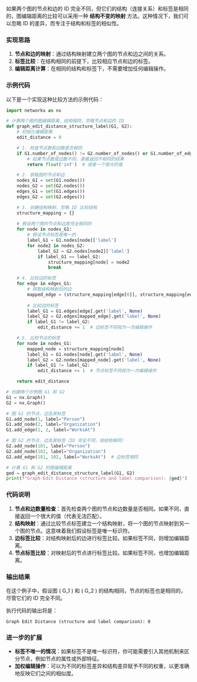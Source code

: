 如果两个图的节点和边的 ID 完全不同，但它们的结构（连接关系）和标签是相同的，图编辑距离的比较可以采用一种 **结构不变的映射** 方法。这种情况下，我们可以忽略 ID 的差异，而专注于结构和标签的相似性。

### 实现思路
1. **节点和边的映射**：通过结构映射建立两个图的节点和边之间的关系。
2. **标签比较**：在结构相同的前提下，比较相应节点和边的标签。
3. **编辑距离计算**：在相同的结构和标签下，不需要增加任何编辑操作。

### 示例代码

以下是一个实现这种比较方法的示例代码：

```python
import networkx as nx

# 计算两个图的图编辑距离，结构相同，忽略节点和边的 ID
def graph_edit_distance_structure_label(G1, G2):
    # 初始化编辑距离
    edit_distance = 0

    # 1. 检查节点数和边数是否相同
    if G1.number_of_nodes() != G2.number_of_nodes() or G1.number_of_edges() != G2.number_of_edges():
        # 如果节点数或边数不同，直接返回不相同的结果
        return float('inf')  # 或者一个很大的值

    # 2. 获取图的节点和边
    nodes_G1 = set(G1.nodes())
    nodes_G2 = set(G2.nodes())
    edges_G1 = set(G1.edges())
    edges_G2 = set(G2.edges())

    # 3. 创建结构映射，忽略 ID 比较结构
    structure_mapping = {}
    
    # 假设两个图的节点和边是完全相同的
    for node in nodes_G1:
        # 假设节点标签是唯一的
        label_G1 = G1.nodes[node]['label']
        for node2 in nodes_G2:
            label_G2 = G2.nodes[node2]['label']
            if label_G1 == label_G2:
                structure_mapping[node] = node2
                break

    # 4. 比较边的标签
    for edge in edges_G1:
        # 获取结构映射后的边
        mapped_edge = (structure_mapping[edge[0]], structure_mapping[edge[1]])
        
        # 比较边的标签
        label_G1 = G1.edges[edge].get('label', None)
        label_G2 = G2.edges[mapped_edge].get('label', None)
        if label_G1 != label_G2:
            edit_distance += 1  # 边标签不同视为一次编辑操作

    # 5. 比较节点的标签
    for node in nodes_G1:
        mapped_node = structure_mapping[node]
        label_G1 = G1.nodes[node].get('label', None)
        label_G2 = G2.nodes[mapped_node].get('label', None)
        if label_G1 != label_G2:
            edit_distance += 1  # 节点标签不同视为一次编辑操作

    return edit_distance

# 创建两个示例图 G1 和 G2
G1 = nx.Graph()
G2 = nx.Graph()

# 图 G1 的节点、边及其标签
G1.add_node(1, label="Person")
G1.add_node(2, label="Organization")
G1.add_edge(1, 2, label="WorksAt")

# 图 G2 的节点、边及其标签（ID 完全不同，但结构相同）
G2.add_node(101, label="Person")
G2.add_node(102, label="Organization")
G2.add_edge(101, 102, label="WorksAt")  # 边标签相同

# 计算 G1 和 G2 的图编辑距离
ged = graph_edit_distance_structure_label(G1, G2)
print(f"Graph Edit Distance (structure and label comparison): {ged}")
```

### 代码说明
1. **节点和边数量检查**：首先检查两个图的节点和边数量是否相同。如果不同，直接返回一个很大的值（代表无法匹配）。
2. **结构映射**：通过比较节点标签建立一个结构映射，将一个图的节点映射到另一个图的节点。这意味着我们假设标签是唯一标识符。
3. **边标签比较**：对结构映射后的边进行标签比较。如果标签不同，则增加编辑距离。
4. **节点标签比较**：对映射后的节点进行标签比较。如果标签不同，也增加编辑距离。

### 输出结果
在这个例子中，假设图 \( G_1 \) 和 \( G_2 \) 的结构相同，节点的标签也是相同的，尽管它们的 ID 完全不同。

执行代码的输出将是：

```
Graph Edit Distance (structure and label comparison): 0
```

### 进一步的扩展
- **标签不唯一的情况**：如果标签不是唯一标识符，你可能需要引入其他机制来区分节点，例如节点的属性或外部特征。
- **加权编辑操作**：可以为不同的标签差异和结构差异赋予不同的权重，以更准确地反映它们之间的相似度。
